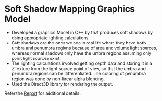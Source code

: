# Soft Shadow Mapping Graphics Model

- Developed a graphics Model in C++ by that produces soft shadows by doing appropriate lighting calculations. 
- Soft shadows are the ones we see in real life where they have both umbra and penumbra regions because of area and volume light sources, whereas normal shadows only have the umbra regions assuming only point light sources exist. 
- The lighting calculations involved getting depth data and storing it in a ZTexture from the light source point of view, so that the umbra and penumbra regions can be differentiated. The coloring of penumbra region was done by non-linear alpha blending. 
- Used the Direct3D library for rendering the output.

Refer the [Report](https://github.com/raks097/Agent-Based-Modeling-And-Simulation-of-Drug-Resistant-Diseases-/blob/master/Report.pdf) for additional details.
